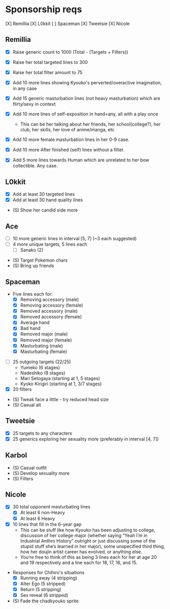 # Sponsorship reqs

[X] Remillia
[X] L0kkit
[ ] Spaceman
[X] Tweetsie
[X] Nicole

## Remillia

- [X] Raise generic count to 1000 (Total - (Targets + Filters))
- [X] Raise her total targeted lines to 300
- [X] Raise her total filter amount to 75

- [X] Add 10 more lines showing Kyouko's perverted/overactive imagination, in any case
- [X] Add 15 generic masturbation lines (not heavy masturbation) which are flirty/sexy in context
- [X] Add 10 more lines of self-exposition in hand=any, all with a play once
  - This can be her talking about her friends, her school(college?), her club, her skills, her love of anime/manga, etc
- [X] Add 10 more female masturbation lines in her 0-9 case.
- [X] Add 10 more After finished (self) lines without a filter.
- [X] Add 5 more lines towards Human which are unrelated to her bow collectible. Any case.

## L0kkit

- [X] Add at least 30 targeted lines
- [X] Add at least 30 hand quality lines
- (S) Show her candid side more

## Ace

- [ ] 10 more generic lines in interval [5, 7] (~3 each suggested)
- [ ] 4 more unique targets, 5 lines each
  - [ ] Sanako (2)
- (S) Target Pokemon chars
- (S) Bring up friends

## Spaceman

- Five lines each for:
  - [X] Removing accessory (male)
  - [X] Removing accessory (female)
  - [X] Removed accessory (male)
  - [X] Removed accessory (female)
  - [X] Average hand
  - [X] Bad hand
  - [X] Removed major (male)
  - [X] Removed major (female)
  - [X] Masturbating (male)
  - [X] Masturbating (female)
- [ ] 25 outgoing targets (22/25)
  - Yumeko (6 stages)
  - Nadeshiko (8 stages)
  - Mari Setogaya (starting at 1, 5 stages)
  - Kyoko Kirigiri (starting at 1, 3/7 stages)
- [X] 20 filters
- (S) Tweak face a little - try reduced head size
- (S) Casual alt

## Tweetsie

- [X] 25 targets to any characters
- [X] 25 generics exploring her sexuality more (preferably in interval [4, 7])

## Karbol

- (S) Casual outfit
- (S) Develop sexuality more
- (S) Filters

## Nicole

- [X] 30 total opponent masturbating lines
  - [X] At least 6 non-Heavy
  - [X] At least 6 Heavy
- [X] 10 lines that fill in the 6-year gap
  - This can be stuff like how Kyouko has been adjusting to college, discussion of her college major (whether saying “Yeah I’m in Industrial Anthro History” outright or just discussing some of the stupid stuff she’s learned in her major), some unspecified third thing, how her doujin artist career has evolved, or anything else.
  - You’re free to think of this as being 3 lines each for her at age 20 and 19 respectively and a line each for 18, 17, 16, and 15.
- Responses for Chihiro's situations
  - [X] Running away (4 stripping)
  - [X] Alter Ego (5 stripped)
  - [X] Return (5 stripping)
  - [X] Sex reveal (6 stripped)
- (S) Fade the chadkyouko sprite
